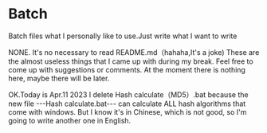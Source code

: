 # Batch
Batch files what I personally like to use.Just write what I want to write

NONE.
It's no necessary to read README.md（hahaha,It's a joke)
These are the almost useless things that I came up with during my break. 
Feel free to come up with suggestions or comments.
At the moment there is nothing here, maybe there will be later.

OK.Today is Apr.11 2023
I delete Hash calculate（MD5）.bat because the new file ---Hash calculate.bat--- can calculate ALL hash algorithms that come with windows.
But I know it's in Chinese, which is not good, so I'm going to write another one in English.
